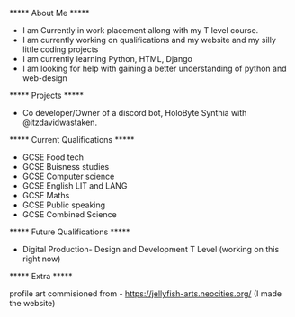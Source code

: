 ***** About Me *****

- I am Currently in work placement allong with my T level course.
- I am currently working on qualifications and my website and my silly little coding projects
- I am currently learning Python, HTML, Django
- I am looking for help with gaining a better understanding of python and web-design

***** Projects *****

- Co developer/Owner of a discord bot, HoloByte Synthia with @itzdavidwastaken.

***** Current Qualifications *****

- GCSE Food tech
- GCSE Buisness studies
- GCSE Computer science
- GCSE English LIT and LANG
- GCSE Maths
- GCSE Public speaking
- GCSE Combined Science

***** Future Qualifications *****

- Digital Production- Design and Development T Level (working on this right now)

***** Extra *****

profile art commisioned from - https://jellyfish-arts.neocities.org/ (I made the website)
